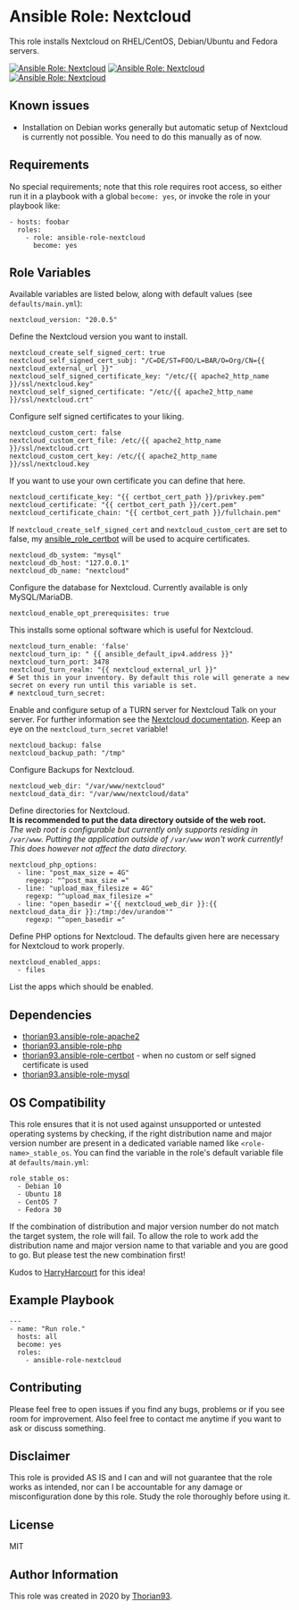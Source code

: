 # Ansible Role: Nextcloud

This role installs Nextcloud on RHEL/CentOS, Debian/Ubuntu and Fedora servers.

[![Ansible Role: Nextcloud](https://img.shields.io/ansible/role/51304?style=flat-square)](https://galaxy.ansible.com/thorian93/ansible_role_nextcloud)
[![Ansible Role: Nextcloud](https://img.shields.io/ansible/quality/51304?style=flat-square)](https://galaxy.ansible.com/thorian93/ansible_role_nextcloud)
[![Ansible Role: Nextcloud](https://img.shields.io/ansible/role/d/51304?style=flat-square)](https://galaxy.ansible.com/thorian93/ansible_role_nextcloud)

## Known issues

- Installation on Debian works generally but automatic setup of Nextcloud is currently not possible. You need to do this manually as of now.

## Requirements

No special requirements; note that this role requires root access, so either run it in a playbook with a global `become: yes`, or invoke the role in your playbook like:

    - hosts: foobar
      roles:
        - role: ansible-role-nextcloud
          become: yes

## Role Variables

Available variables are listed below, along with default values (see `defaults/main.yml`):

    nextcloud_version: "20.0.5"

Define the Nextcloud version you want to install.

    nextcloud_create_self_signed_cert: true
    nextcloud_self_signed_cert_subj: "/C=DE/ST=FOO/L=BAR/O=Org/CN={{ nextcloud_external_url }}"
    nextcloud_self_signed_certificate_key: "/etc/{{ apache2_http_name }}/ssl/nextcloud.key"
    nextcloud_self_signed_certificate: "/etc/{{ apache2_http_name }}/ssl/nextcloud.crt"

Configure self signed certificates to your liking.

    nextcloud_custom_cert: false
    nextcloud_custom_cert_file: /etc/{{ apache2_http_name }}/ssl/nextcloud.crt
    nextcloud_custom_cert_key: /etc/{{ apache2_http_name }}/ssl/nextcloud.key

If you want to use your own certificate you can define that here.

    nextcloud_certificate_key: "{{ certbot_cert_path }}/privkey.pem"
    nextcloud_certificate: "{{ certbot_cert_path }}/cert.pem"
    nextcloud_certificate_chain: "{{ certbot_cert_path }}/fullchain.pem"

If `nextcloud_create_self_signed_cert` and `nextcloud_custom_cert` are set to false, my [ansible_role_certbot](https://galaxy.ansible.com/thorian93/ansible_role_certbot) will be used to acquire certificates.

    nextcloud_db_system: "mysql"
    nextcloud_db_host: "127.0.0.1"
    nextcloud_db_name: "nextcloud"

Configure the database for Nextcloud. Currently available is only MySQL/MariaDB.

    nextcloud_enable_opt_prerequisites: true

This installs some optional software which is useful for Nextcloud.

    nextcloud_turn_enable: 'false'
    nextcloud_turn_ip: " {{ ansible_default_ipv4.address }}"
    nextcloud_turn_port: 3478
    nextcloud_turn_realm: "{{ nextcloud_external_url }}"
    # Set this in your inventory. By default this role will generate a new secret on every run until this variable is set.
    # nextcloud_turn_secret:

Enable and configure setup of a TURN server for Nextcloud Talk on your server. For further information see the [Nextcloud documentation](https://nextcloud-talk.readthedocs.io/en/latest/TURN). Keep an eye on the `nextcloud_turn_secret` variable!

    nextcloud_backup: false
    nextcloud_backup_path: "/tmp"

Configure Backups for Nextcloud.

    nextcloud_web_dir: "/var/www/nextcloud"
    nextcloud_data_dir: "/var/www/nextcloud/data"

Define directories for Nextcloud.  
**It is recommended to put the data directory outside of the web root.**  
*The web root is configurable but currently only supports residing in `/var/www`. Putting the application outside of `/var/www` won't work currently! This does however not affect the data directory.*

    nextcloud_php_options:
      - line: "post_max_size = 4G"
        regexp: "^post_max_size ="
      - line: "upload_max_filesize = 4G"
        regexp: "^upload_max_filesize ="
      - line: "open_basedir ='{{ nextcloud_web_dir }}:{{ nextcloud_data_dir }}:/tmp:/dev/urandom'"
        regexp: "^open_basedir ="

Define PHP options for Nextcloud. The defaults given here are necessary for Nextcloud to work properly.

    nextcloud_enabled_apps:
      - files

List the apps which should be enabled.

## Dependencies

  - [thorian93.ansible-role-apache2](https://galaxy.ansible.com/thorian93/ansible_role_apache2)
  - [thorian93.ansible-role-php](https://galaxy.ansible.com/thorian93/ansible_role_nextcloud)
  - [thorian93.ansible-role-certbot](https://galaxy.ansible.com/thorian93/ansible_role_certbot) - when no custom or self signed certificate is used
  - [thorian93.ansible-role-mysql](https://galaxy.ansible.com/thorian93/ansible_role_mysql)

## OS Compatibility

This role ensures that it is not used against unsupported or untested operating systems by checking, if the right distribution name and major version number are present in a dedicated variable named like `<role-name>_stable_os`. You can find the variable in the role's default variable file at `defaults/main.yml`:

    role_stable_os:
      - Debian 10
      - Ubuntu 18
      - CentOS 7
      - Fedora 30

If the combination of distribution and major version number do not match the target system, the role will fail. To allow the role to work add the distribution name and major version name to that variable and you are good to go. But please test the new combination first!

Kudos to [HarryHarcourt](https://github.com/HarryHarcourt) for this idea!

## Example Playbook

    ---
    - name: "Run role."
      hosts: all
      become: yes
      roles:
        - ansible-role-nextcloud

## Contributing

Please feel free to open issues if you find any bugs, problems or if you see room for improvement. Also feel free to contact me anytime if you want to ask or discuss something.

## Disclaimer

This role is provided AS IS and I can and will not guarantee that the role works as intended, nor can I be accountable for any damage or misconfiguration done by this role. Study the role thoroughly before using it.

## License

MIT

## Author Information

This role was created in 2020 by [Thorian93](http://thorian93.de/).
